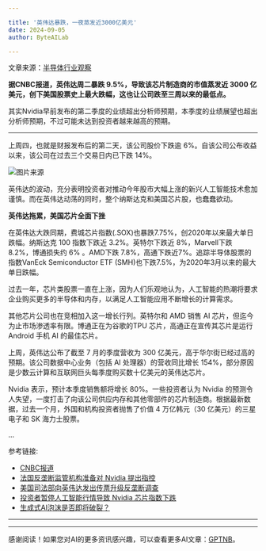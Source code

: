 ```yaml
---

title: '英伟达暴跌，一夜蒸发近3000亿美元'
date: 2024-09-05
author: ByteAILab

---
```


文章来源：[半导体行业观察](http://www.jesonc.com/Ft5EFdHzioqBx8wNxZFEzxk4lPdI)

**据CNBC报道，英伟达周二暴跌 9.5%，导致该芯片制造商的市值蒸发近 3000 亿美元，创下美国股票史上最大跌幅，这也让公司跌至三周以来的最低点。**

其实Nvidia早前发布的第二季度的业绩超出分析师预期，本季度的业绩展望也超出分析师预期，不过可能未达到投资者越来越高的预期。

---
上周四，也就是财报发布后的第二天，该公司股价下跌逾 6%。自该公司公布收益以来，该公司在过去三个交易日内已下跌 14%。

![图片来源](http://www.jesonc.com/Ft5EFdHzioqBx8wNxZFEzxk4lPdI)

英伟达的波动，充分表明投资者对推动今年股市大幅上涨的新兴人工智能技术愈加谨慎。而在英伟达动荡的同时，整个纳斯达克和美国芯片股，也蠢蠢欲动。

**英伟达拖累，美国芯片全面下挫**

在英伟达大跌同期，费城芯片指数(.SOX)也暴跌7.75%，创2020年以来最大单日跌幅。纳斯达克 100 指数下跌近 3.2%。英特尔下跌近 8%，Marvell下跌 8.2%，博通损失约 6% 。AMD下跌 7.8%，高通下跌近7%。追踪半导体股票的指数VanEck Semiconductor ETF (SMH)也下跌7.5%，为2020年3月以来的最大单日跌幅。

过去一年，芯片类股票一直在上涨，因为人们乐观地认为，人工智能的热潮将要求企业购买更多的半导体和内存，以满足人工智能应用不断增长的计算需求。

其他芯片公司也在竞相加入这一增长行列。英特尔和 AMD 销售 AI 芯片，但迄今为止市场渗透率有限。博通正在为谷歌的TPU 芯片，高通正在宣传其芯片是运行 Android 手机 AI 的最佳芯片。

上周，英伟达公布了截至 7 月的季度营收为 300 亿美元，高于华尔街已经过高的预期。该公司数据中心业务（包括 AI 处理器）的营收同比增长 154%，部分原因是少数云计算和互联网巨头每季度购买数十亿美元的英伟达芯片。

Nvidia 表示，预计本季度销售额将增长 80%。一些投资者认为 Nvidia 的预测令人失望，一度打击了向该公司供应内存和其他零部件的芯片制造商。根据最新数据，过去一个月，外国和机构投资者抛售了价值 4 万亿韩元（30 亿美元）的三星电子和 SK 海力士股票。

...

参考链接:
- [CNBC报道](https://www.cnbc.com/2024/09/03/nvidia-tumbles-leading-chip-stocks-lower.html)
- [法国反垄断监管机构准备对 Nvidia 提出指控](https://www.reuters.com/technology/french-antitrust-regulators-preparing-nvidia-charges-sources-say-2024-07-01/)
- [美国司法部向英伟达发出传票升级反垄断调查](https://www.bloomberg.com/news/articles/2024-09-03/nvidia-gets-doj-subpoena-in-escalating-antitrust-investigation?srnd=phx-technology)
- [投资者暂停人工智能行情导致 Nvidia 芯片指数下跌](https://www.reuters.com/markets/nvidia-chip-index-tumble-investors-pause-ai-rally-2024-09-03/)
- [生成式AI泡沫是否即将破裂？](https://www.hpcwire.com/2024/08/21/is-the-genai-bubble-finally-popping/)

---
---
感谢阅读！如果您对AI的更多资讯感兴趣，可以查看更多AI文章：[GPTNB](https://gptnb.com)。